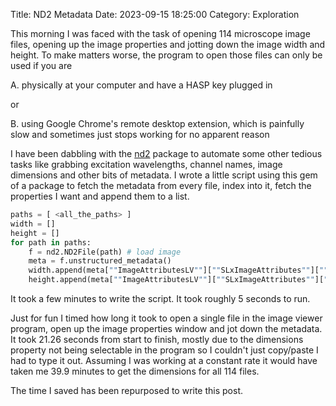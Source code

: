 Title: ND2 Metadata
Date: 2023-09-15 18:25:00
Category: Exploration

This morning I was faced with the task of opening 114 microscope image files, opening up the image properties and jotting down the image width and height. 
To make matters worse, the program to open those files can only be used if you are

A. physically at your computer and have a HASP key plugged in

or 

B. using Google Chrome's remote desktop extension, which is painfully slow and sometimes just stops working for no apparent reason

I have been dabbling with the [nd2](https://pypi.org/project/nd2/) package to automate some other tedious tasks like grabbing excitation wavelengths, channel names, image dimensions and other bits of metadata. I wrote a little script using this gem of a package to fetch the metadata from every file, index into it, fetch the properties I want and append them to a list.

``` Python
paths = [ <all_the_paths> ] 
width = []
height = []
for path in paths:
    f = nd2.ND2File(path) # load image
    meta = f.unstructured_metadata()
    width.append(meta[""ImageAttributesLV""][""SLxImageAttributes""][""Width""])
    height.append(meta[""ImageAttributesLV""][""SLxImageAttributes""][""Height""])
```

It took a few minutes to write the script.
It took roughly 5 seconds to run.

Just for fun I timed how long it took to open a single file in the image viewer program, open up the image properties window and jot down the metadata. It took 21.26 seconds from start to finish, mostly due to the dimensions property not being selectable in the program so I couldn't just copy/paste I had to type it out. Assuming I was working at a constant rate it would have taken me 39.9 minutes to get the dimensions for all 114 files.

The time I saved has been repurposed to write this post. 